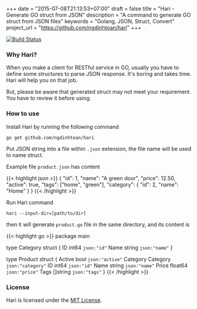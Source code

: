 +++
date = "2015-07-08T21:13:53+07:00"
draft = false
title = "Hari - Generate GO struct from JSON"
description = "A command to generate GO struct from JSON files"
keywords = "Golang, JSON, Struct, Convert"
project_url = "https://github.com/ngdinhtoan/hari"
+++

[![Build Status](https://travis-ci.org/ngdinhtoan/hari.svg)](https://travis-ci.org/ngdinhtoan/hari)

### Why Hari?

When you make a client for RESTful service in GO, usually you have to define some structures to parse JSON response.
It's boring and takes time. Hari will help you on that job.

But, please be aware that generated struct may not meet your requirement. You have to review it before using.

### How to use

Install Hari by running the following command

    go get github.com/ngdinhtoan/hari

Put JSON string into a file within `.json` extension, the file name will be used to name struct.

Example file `product.json` has content

{{< highlight json >}}
{
    "id": 1,
    "name": "A green door",
    "price": 12.50,
    "active": true,
    "tags": ["home", "green"],
    "category": {
        "id": 2,
        "name": "Home"
    }
}
{{< /highlight >}}

Run Hari command

    hari --input-dir=[path/to/dir]

then it will generate `product.go` file in the same directory, and its content is

{{< highlight go >}}
package main

type Category struct {
	ID   int64  `json:"id"`
	Name string `json:"name"`
}

type Product struct {
	Active   bool     `json:"active"`
	Category Category `json:"category"`
	ID       int64    `json:"id"`
	Name     string   `json:"name"`
	Price    float64  `json:"price"`
	Tags     []string `json:"tags"`
}
{{< /highlight >}}

### License

Hari is licensed under the [MIT License](https://github.com/ngdinhtoan/hari/blob/master/LICENSE).